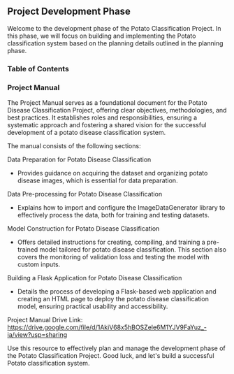 ## Project Development Phase

Welcome to the development phase of the Potato Classification Project. In this phase, we will focus on building and implementing the Potato classification system based on the planning details outlined in the planning phase.

### Table of Contents
### Project Manual

The Project Manual serves as a foundational document for the Potato Disease Classification Project, offering clear objectives, methodologies, and best practices. It establishes roles and responsibilities, ensuring a systematic approach and fostering a shared vision for the successful development of a potato disease classification system.

The manual consists of the following sections:

Data Preparation for Potato Disease Classification
- Provides guidance on acquiring the dataset and organizing potato disease images, which is essential for data preparation.
 
Data Pre-processing for Potato Disease Classification

- Explains how to import and configure the ImageDataGenerator library to effectively process the data, both for training and testing datasets.

Model Construction for Potato Disease Classification

- Offers detailed instructions for creating, compiling, and training a pre-trained model tailored for potato disease classification. This section also covers the monitoring of validation loss and testing the model with custom inputs.

Building a Flask Application for Potato Disease Classification

- Details the process of developing a Flask-based web application and creating an HTML page to deploy the potato disease classification model, ensuring practical usability and accessibility.

Project Manual Drive Link: https://drive.google.com/file/d/1AkiV68x5hBOSZele6M1YJV9FaYuz_-ia/view?usp=sharing

Use this resource to effectively plan and manage the development phase of the Potato Classification Project. Good luck, and let's build a successful Potato classification system.

